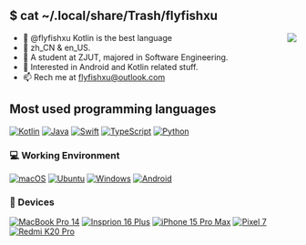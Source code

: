 ## $ cat ~/.local/share/Trash/flyfishxu
<img align="right" src="https://github-readme-stats.vercel.app/api?username=flyfishxu&include_all_commits=true&show_icons=true&hide_title=true&count_private=true&theme=ambient_gradient" />

- 👋 @flyfishxu Kotlin is the best language
- 🥠 zh_CN & en_US.
- 🏫 A student at ZJUT, majored in Software Engineering.
- 👀 Interested in Android and Kotlin related stuff.
- 📫 Rech me at flyfishxu@outlook.com

## Most used programming languages
[![Kotlin](https://img.shields.io/badge/-Kotlin-7f52ff?style=flat-square&logo=kotlin&logoColor=fff)](https://kotlinlang.org)
[![Java](https://img.shields.io/badge/-Java-cd6839?style=flat-square&logo=oracle&logoColor=fff)](https://www.java.com/)
[![Swift](https://img.shields.io/badge/-Swift-F05138?style=flat-square&logo=Swift&logoColor=fff)](https://developer.apple.com/swift/)
[![TypeScript](https://img.shields.io/badge/-TypeScript-3178C6?style=flat-square&logo=TypeScript&logoColor=fff)](https://www.typescriptlang.org)
[![Python](https://img.shields.io/badge/-Python-1e90ff?style=flat-square&logo=python&logoColor=fff)](https://www.python.org)

### 💻 Working Environment
[![macOS](https://img.shields.io/badge/macOS%2015-000?style=flat-square&logo=macOS&logoColor=fff)](https://www.apple.com.cn/macos/macos-sequoia-preview/)
[![Ubuntu](https://img.shields.io/badge/Ubuntu%2024.04-dd4814?style=flat-square&logo=ubuntu&logoColor=ffffff)](https://ubuntu.com/blog/tag/ubuntu-24-04-lts)
[![Windows](https://img.shields.io/badge/Windows%2011-0bf?style=flat-square&logo=windows&logoColor=FFFFFF)](https://www.microsoft.com/windows11)
[![Android](https://img.shields.io/badge/Android%2015-00C000?style=flat-square&logo=android&logoColor=FFFFFF)](https://www.android.com/android-15)

### 📱 Devices
[![MacBook Pro 14](https://img.shields.io/badge/MacBook%20Pro%2014%20M3Pro-000000?style=flat-square&logo=apple&logoColor=FFFFFF)](https://www.apple.com.cn/macbook-pro/)
[![Insprion 16 Plus](https://img.shields.io/badge/Insprion%2016%20Plus-007DB8?style=flat-square&logo=dell&logoColor=FFFFFF)](https://www.dell.com/en-us/shop/dell-computer-laptops/inspiron-16-plus-laptop/spd/inspiron-16-7630-laptop/)
[![iPhone 15 Pro Max](https://img.shields.io/badge/iPhone%2015%20Pro%20Max-000000?style=flat-square&logo=apple&logoColor=FFFFFF)](https://www.apple.com/iphone-15-pro/)
[![Pixel 7](https://img.shields.io/badge/Pixel%207-4285F4?style=flat-square&logo=google&logoColor=FFFFFF)](https://store.google.com/us/config/pixel_7)
[![Redmi K20 Pro](https://img.shields.io/badge/Redmi%20K20%20Pro-ED9121?style=flat-square&logo=xiaomi&logoColor=FFFFFF)](https://www.mi.com/redmik20pro)
